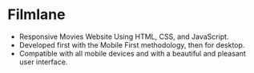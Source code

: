 # Filmlane

- Responsive Movies Website Using HTML, CSS, and JavaScript.
- Developed first with the Mobile First methodology, then for desktop.
- Compatible with all mobile devices and with a beautiful and pleasant user interface.
